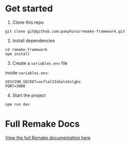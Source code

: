 # Get started

1. Clone this repo

```
git clone git@github.com:panphora/remake-framework.git
```

2. Install dependencies

```
cd remake-framework
npm install
```

3. Create a `variables.env` file

inside `variables.env`:
```
SESSION_SECRET=asflal23sbalsbslgbs
PORT=3000
```

4. Start the project

```
npm run dev
```


# Full Remake Docs

[View the full Remake documentation here](https://remaketheweb.com)
